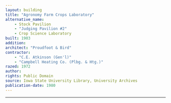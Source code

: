 ```yaml
---
layout: building
title: "Agronomy Farm Crops Laboratory"
alternative_name:
    - Stock Pavilion
    - "Judging Pavilion #2"
    - Crop Science Laboratory
built: 1903
addition:
architect: "Proudfoot & Bird"
contractor: 
    - "C.E. Atkinson (Gen'l)"
    - "Campbell Heating Co. (Plbg. & Htg.)"
razed: 1972
author:
rights: Public Domain
source: Iowa State University Library, University Archives
publication-date: 1980 
---
```


---